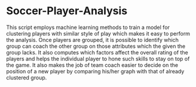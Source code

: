 # Soccer-Player-Analysis
This script employs machine learning methods to train a model for clustering players with similar style of play which makes it easy to perform the analysis. Once players are grouped, it is possible to identify which group can coach the other group on those attributes which the given the group lacks. It also computes which factors affect the overall rating of the players and helps the individual player to hone such skills to stay on top of the game. It also makes the job of team coach easier to decide on the position of a new player by comparing his/her graph with that of already clustered group.

